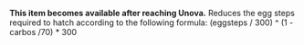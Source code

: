 **This item becomes available after reaching Unova.**
Reduces the egg steps required to hatch according to the following formula: (eggsteps / 300) ^ (1 - carbos /70) * 300